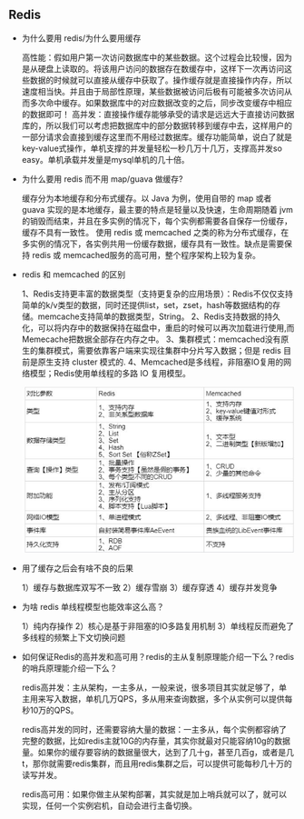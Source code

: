 ## Redis

- 为什么要用 redis/为什么要用缓存

    高性能：假如用户第一次访问数据库中的某些数据。这个过程会比较慢，因为是从硬盘上读取的。将该用户访问的数据存在数缓存中，这样下一次再访问这些数据的时候就可以直接从缓存中获取了。操作缓存就是直接操作内存，所以速度相当快。并且由于局部性原理，某些数据被访问后极有可能被多次访问从而多次命中缓存。如果数据库中的对应数据改变的之后，同步改变缓存中相应的数据即可！
    高并发：直接操作缓存能够承受的请求是远远大于直接访问数据库的，所以我们可以考虑把数据库中的部分数据转移到缓存中去，这样用户的一部分请求会直接到缓存这里而不用经过数据库。缓存功能简单，说白了就是key-value式操作，单机支撑的并发量轻松一秒几万十几万，支撑高并发so easy。单机承载并发量是mysql单机的几十倍。

- 为什么要用 redis 而不用 map/guava 做缓存?

    缓存分为本地缓存和分布式缓存。以 Java 为例，使用自带的 map 或者 guava 实现的是本地缓存，最主要的特点是轻量以及快速，生命周期随着 jvm 的销毁而结束，并且在多实例的情况下，每个实例都需要各自保存一份缓存，缓存不具有一致性。
    使用 redis 或 memcached 之类的称为分布式缓存，在多实例的情况下，各实例共用一份缓存数据，缓存具有一致性。缺点是需要保持 redis 或 memcached服务的高可用，整个程序架构上较为复杂。

- redis 和 memcached 的区别

    1、Redis支持更丰富的数据类型（支持更复杂的应用场景）：Redis不仅仅支持简单的k/v类型的数据，同时还提供list，set，zset，hash等数据结构的存储。memcache支持简单的数据类型，String。
    2、Redis支持数据的持久化，可以将内存中的数据保持在磁盘中，重启的时候可以再次加载进行使用,而Memecache把数据全部存在内存之中。
    3、集群模式：memcached没有原生的集群模式，需要依靠客户端来实现往集群中分片写入数据；但是 redis 目前是原生支持 cluster 模式的.
    4、Memcached是多线程，非阻塞IO复用的网络模型；Redis使用单线程的多路 IO 复用模型。

    ![图中“单进程”应为“单线程”](/images/redis-memcache.jpg)

- 用了缓存之后会有啥不良的后果

    1）缓存与数据库双写不一致
    2）缓存雪崩
    3）缓存穿透
    4）缓存并发竞争

- 为啥 redis 单线程模型也能效率这么高？

    1）纯内存操作
    2）核心是基于非阻塞的IO多路复用机制
    3）单线程反而避免了多线程的频繁上下文切换问题

- 如何保证Redis的高并发和高可用？redis的主从复制原理能介绍一下么？redis的哨兵原理能介绍一下么？

    redis高并发：主从架构，一主多从，一般来说，很多项目其实就足够了，单主用来写入数据，单机几万QPS，多从用来查询数据，多个从实例可以提供每秒10万的QPS。

    redis高并发的同时，还需要容纳大量的数据：一主多从，每个实例都容纳了完整的数据，比如redis主就10G的内存量，其实你就最对只能容纳10g的数据量。如果你的缓存要容纳的数据量很大，达到了几十g，甚至几百g，或者是几t，那你就需要redis集群，而且用redis集群之后，可以提供可能每秒几十万的读写并发。

    redis高可用：如果你做主从架构部署，其实就是加上哨兵就可以了，就可以实现，任何一个实例宕机，自动会进行主备切换。